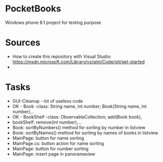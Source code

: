 # PocketBooks
Windows phone 8.1 project for testing purpose

# Sources
* How to create this repository with Visual Studio: https://msdn.microsoft.com/Library/vs/alm/Code/git/get-started
* 

# Tasks
* GUI-Cleanup - lot of useless code
* OK - Book -class: String name, int number; Book(String name, int number),.. 
* OK - BookShelf -class: ObservableCollection<Book>; add(Book book), 
* bookShelf: remove(int number),...
* Book: sortByNumbers() method for sorting by number in listview
* Book: sortByNames() method for sorting by names of books in listview
* MainPage: button for name sorting
* MainPage.cs: button action for name sorting
* MainPage: button for number sorting
* MainPage: insert page in panoramaview
